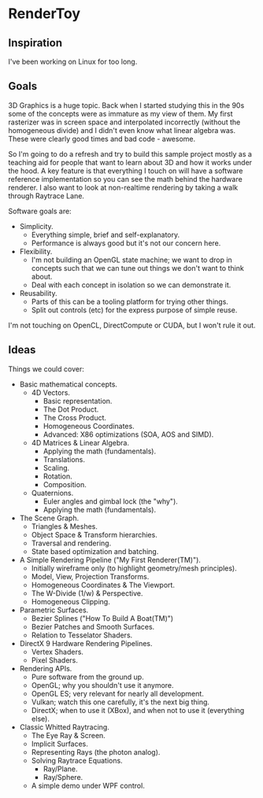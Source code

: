 # RenderToy

## Inspiration
I've been working on Linux for too long.

## Goals
3D Graphics is a huge topic. Back when I started studying this in the 90s
some of the concepts were as immature as my view of them. My first
rasterizer was in screen space and interpolated incorrectly (without the
homogeneous divide) and I didn't even know what linear algebra was.
These were clearly good times and bad code - awesome.

So I'm going to do a refresh and try to build this sample project mostly
as a teaching aid for people that want to learn about 3D and how it works
under the hood. A key feature is that everything I touch on will have a
software reference implementation so you can see the math behind the
hardware renderer. I also want to look at non-realtime rendering by taking
a walk through Raytrace Lane.

Software goals are:
- Simplicity.
  - Everything simple, brief and self-explanatory.
  - Performance is always good but it's not our concern here.
- Flexibility.
  - I'm not building an OpenGL state machine; we want to drop in concepts
    such that we can tune out things we don't want to think about.
  - Deal with each concept in isolation so we can demonstrate it.
- Reusability.
  - Parts of this can be a tooling platform for trying other things.
  - Split out controls (etc) for the express purpose of simple reuse.

I'm not touching on OpenCL, DirectCompute or CUDA, but I won't rule it out.

## Ideas
Things we could cover:

- Basic mathematical concepts.
  - 4D Vectors.
    - Basic representation.
	- The Dot Product.
	- The Cross Product.
    - Homogeneous Coordinates.
	- Advanced: X86 optimizations (SOA, AOS and SIMD).
  - 4D Matrices & Linear Algebra.
    - Applying the math (fundamentals).
    - Translations.
	- Scaling.
	- Rotation.
	- Composition.
  - Quaternions.
	- Euler angles and gimbal lock (the "why").
	- Applying the math (fundamentals).
- The Scene Graph.
  - Triangles & Meshes.
  - Object Space & Transform hierarchies.
  - Traversal and rendering.
  - State based optimization and batching.
- A Simple Rendering Pipeline ("My First Renderer(TM)").
  - Initially wireframe only (to highlight geometry/mesh principles).
  - Model, View, Projection Transforms.
  - Homogeneous Coordinates & The Viewport.
  - The W-Divide (1/w) & Perspective.
  - Homogeneous Clipping.
- Parametric Surfaces.
  - Bezier Splines ("How To Build A Boat(TM)")
  - Bezier Patches and Smooth Surfaces.
  - Relation to Tesselator Shaders.
- DirectX 9 Hardware Rendering Pipelines.
  - Vertex Shaders.
  - Pixel Shaders.
- Rendering APIs.
  - Pure software from the ground up.
  - OpenGL; why you shouldn't use it anymore.
  - OpenGL ES; very relevant for nearly all development.
  - Vulkan; watch this one carefully, it's the next big thing.
  - DirectX; when to use it (XBox), and when not to use it (everything else).
- Classic Whitted Raytracing.
  - The Eye Ray & Screen.
  - Implicit Surfaces.
  - Representing Rays (the photon analog).
  - Solving Raytrace Equations.
    - Ray/Plane.
	- Ray/Sphere.
  - A simple demo under WPF control.